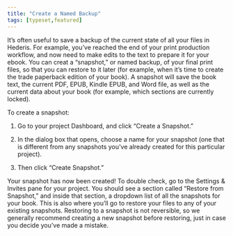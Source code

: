 ```yaml
---
title: "Create a Named Backup"
tags: [typeset,featured]
---
```

 
<html><body><section data-type="chapter" class="hsecchapter" data-hederis-type="hsecchapter" id="snapshots" data-pi-attrs="id:snapshots; data-tags: typeset,featured;" role="doc-chapter" data-tags="typeset,featured" data-author-name=" " data-book-title=" " title="Create a Named Backup"><p class="hblkp" data-hederis-type="hblkp" id="pIuAaltvL">It&#8217;s often useful to save a backup of the current state of all your files in Hederis. For example, you&#8217;ve reached the end of your print production workflow, and now need to make edits to the text to prepare it for your ebook. You can creat a &#8220;snapshot,&#8221; or named backup, of your final print files, so that you can restore to it later (for example, when it&#8217;s time to create the trade paperback edition of your book). A snapshot will save the book text, the current PDF, EPUB, Kindle EPUB, and Word file, as well as the current data about your book (for example, which sections are currently locked). </p><p class="hblkp" data-hederis-type="hblkp" id="pTAKGK6Yo">To create a snapshot:</p><ol class="hwprnumlist" data-hederis-type="hwprnumlist" id="pbqK83aMX"><li class="hblkoli" data-hederis-type="hblkoli" id="liQlztqOhO"><p class="hblkoli" data-hederis-type="hblklip" id="pQIl0aKeZ">Go to your project Dashboard, and click &#8220;Create a Snapshot.&#8221;</p></li><li class="hblkoli" data-hederis-type="hblkoli" id="li96yfI7Mb"><p class="hblkoli" data-hederis-type="hblklip" id="pL2YtqPJJ">In the dialog box that opens, choose a name for your snapshot (one that is different from any snapshots you&#8217;ve already created for this particular project). </p></li><li class="hblkoli" data-hederis-type="hblkoli" id="liFZ4v3YF6"><p class="hblkoli" data-hederis-type="hblklip" id="plvs5r0U9">Then click &#8220;Create Snapshot.&#8221;</p></li></ol><p class="hblkp" data-hederis-type="hblkp" id="pVPSjyhOZ">Your snapshot has now been created! To double check, go to the Settings &amp; Invites pane for your project. You should see a section called &#8220;Restore from Snapshot,&#8221; and inside that section, a dropdown list of all the snapshots for your book. This is also where you&#8217;ll go to restore your files to any of your existing snapshots. Restoring to a snapshot is not reversible, so we generally recommend creating a new snapshot before restoring, just in case you decide you&#8217;ve made a mistake.</p></section></body></html>
